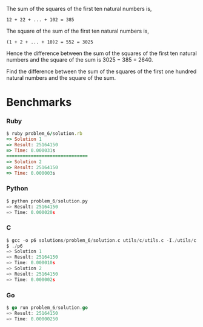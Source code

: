 The sum of the squares of the first ten natural numbers is,

```12 + 22 + ... + 102 = 385```

The square of the sum of the first ten natural numbers is,

```(1 + 2 + ... + 10)2 = 552 = 3025```

Hence the difference between the sum of the squares of the first ten natural numbers and the square of the sum is 3025 − 385 = 2640.

Find the difference between the sum of the squares of the first one hundred natural numbers and the square of the sum.

# Benchmarks

### Ruby
```ruby
$ ruby problem_6/solution.rb
=> Solution 1
=> Result: 25164150
=> Time: 0.000031s
==============================
=> Solution 2
=> Result: 25164150
=> Time: 0.000003s
```

### Python
```python
$ python problem_6/solution.py
=> Result: 25164150
=> Time: 0.000020s
```

### C
```c
$ gcc -o p6 solutions/problem_6/solution.c utils/c/utils.c -I./utils/c
$ ./p6
=> Solution 1
=> Result: 25164150
=> Time: 0.000010s
=> Solution 2
=> Result: 25164150
=> Time: 0.000002s
```

### Go
```go
$ go run problem_6/solution.go
=> Result: 25164150
=> Time: 0.00000250
```
